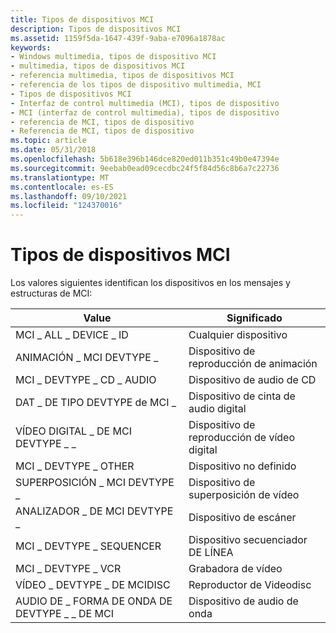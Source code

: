 ```yaml
---
title: Tipos de dispositivos MCI
description: Tipos de dispositivos MCI
ms.assetid: 1159f5da-1647-439f-9aba-e7096a1878ac
keywords:
- Windows multimedia, tipos de dispositivo MCI
- multimedia, tipos de dispositivos MCI
- referencia multimedia, tipos de dispositivos MCI
- referencia de los tipos de dispositivo multimedia, MCI
- Tipos de dispositivos MCI
- Interfaz de control multimedia (MCI), tipos de dispositivo
- MCI (interfaz de control multimedia), tipos de dispositivo
- referencia de MCI, tipos de dispositivo
- Referencia de MCI, tipos de dispositivo
ms.topic: article
ms.date: 05/31/2018
ms.openlocfilehash: 5b618e396b146dce820ed011b351c49b0e47394e
ms.sourcegitcommit: 9eebab0ead09cecdbc24f5f84d56c8b6a7c22736
ms.translationtype: MT
ms.contentlocale: es-ES
ms.lasthandoff: 09/10/2021
ms.locfileid: "124370016"
---
```

# <a name="mci-device-types"></a>Tipos de dispositivos MCI

Los valores siguientes identifican los dispositivos en los mensajes y estructuras de MCI:



| Value                         | Significado                       |
|-------------------------------|-------------------------------|
| MCI \_ ALL \_ DEVICE \_ ID          | Cualquier dispositivo                    |
| ANIMACIÓN \_ MCI DEVTYPE \_       | Dispositivo de reproducción de animación     |
| MCI \_ DEVTYPE \_ CD \_ AUDIO       | Dispositivo de audio de CD               |
| DAT \_ DE TIPO DEVTYPE de MCI \_             | Dispositivo de cinta de audio digital     |
| VÍDEO DIGITAL \_ DE MCI DEVTYPE \_ \_  | Dispositivo de reproducción de vídeo digital |
| MCI \_ DEVTYPE \_ OTHER           | Dispositivo no definido              |
| SUPERPOSICIÓN \_ MCI DEVTYPE \_         | Dispositivo de superposición de vídeo          |
| ANALIZADOR \_ DE MCI DEVTYPE \_         | Dispositivo de escáner                |
| MCI \_ DEVTYPE \_ SEQUENCER       | Dispositivo secuenciador DE LÍNEA         |
| MCI \_ DEVTYPE \_ VCR             | Grabadora de vídeo       |
| VÍDEO \_ DEVTYPE \_ DE MCIDISC       | Reproductor de Videodisc              |
| AUDIO DE \_ FORMA DE ONDA DE DEVTYPE \_ \_ DE MCI | Dispositivo de audio de onda         |



 

 

 




